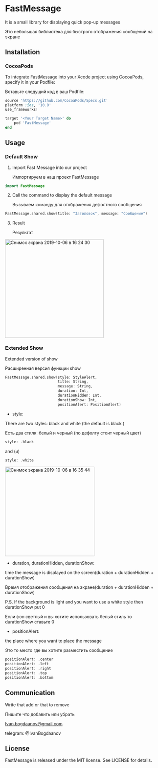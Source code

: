 # FastMessage
It is a small library for displaying quick pop-up messages

Это небольшая библиотека для быстрого отображения сообщений на экране

## Installation
### CocoaPods
To integrate FastMessage into your Xcode project using CocoaPods, specify it in your Podfile:

Вставьте следущий код в ваш Podfile:

```ruby
source 'https://github.com/CocoaPods/Specs.git'
platform :ios, '10.0'
use_frameworks!

target '<Your Target Name>' do
    pod 'FastMessage'
end
```
## Usage
### Default Show
1. Import Fast Message into our project

   Импортируем в наш проект FastMessage

```swift
import FastMessage
```
2. Call the command to display the default message

   Вызываем команду для отображения дефолтного сообщения
```swift
FastMessage.shared.show(title: "Заголовок", message: "Сообщение")
```
3. Result

   Результат
<img width="322" alt="Снимок экрана 2019-10-06 в 16 24 30" src="https://user-images.githubusercontent.com/50133415/66269815-d2528b80-e855-11e9-9de9-62901bb5518f.png">

### Extended Show
Extended version of show

Расширенная версия функции show
```swift
FastMessage.shared.show(style: StyleAlert,
                        title: String,
                        message: String,
                        duration: Int,
                        durationHidden: Int,
                        durationShow: Int,
                        positionAlert: PositionAlert)
```
* style: 

There are two styles: black and white (the default is black
)

Есть два стиля: белый и черный (по дефолту стоит черный цвет)
```swift
style: .black
```
and (и)
```swift
style: .white
```
<img width="292" alt="Снимок экрана 2019-10-06 в 16 35 44" src="https://user-images.githubusercontent.com/50133415/66270015-68d37c80-e857-11e9-9b1b-daa631ba4219.png">

* duration, durationHidden, durationShow:

time the message is displayed on the screen(duration + durationHidden + durationShow)

Время отображения сообщения на экране(duration + durationHidden + durationShow)

P.S. If the background is light and you want to use a white style then durationShow put 0

Если фон светлый и вы хотите использовать белый стиль то durationShow ставьте 0

* positionAlert:

the place where you want to place the message

Это то место где вы хотите разместить сообщение

```swift
positionAlert: .center
positionAlert: .left
positionAlert: .right
positionAlert: .top
positionAlert: .bottom
```

## Communication
Write that add or that to remove

Пишите что добавить или убрать

Ivan.bogdaanov@gmail.com

telegram: @IvanBogdaanov

## License
FastMessage is released under the MIT license. See LICENSE for details.
